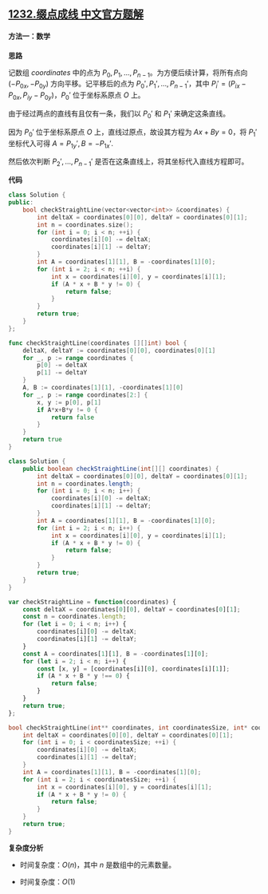 ## [1232.缀点成线 中文官方题解](https://leetcode.cn/problems/check-if-it-is-a-straight-line/solutions/100000/zhui-dian-cheng-xian-by-leetcode-solutio-lpt6)

#### 方法一：数学

**思路**

记数组 $\textit{coordinates}$ 中的点为 $P_0, P_1, \dots, P_{n-1}$。为方便后续计算，将所有点向 $(-P_{0x}, -P_{0y})$ 方向平移。记平移后的点为 $P_0', P_1', \dots, P_{n-1}'$，其中 $P_i'=(P_{ix}-P_{0x}, P_{iy}-P_{0y})$，$P_0'$ 位于坐标系原点 $O$ 上。

由于经过两点的直线有且仅有一条，我们以 $P_0'$ 和 $P_1'$ 来确定这条直线。

因为 $P_0'$ 位于坐标系原点 $O$ 上，直线过原点，故设其方程为 $Ax+By=0$，将 $P_1'$ 坐标代入可得 $A=P_{1y}',B=-P_{1x}'$.

然后依次判断 $P_2', \dots, P_{n-1}'$ 是否在这条直线上，将其坐标代入直线方程即可。

**代码**

```cpp [sol1-C++]
class Solution {
public:
    bool checkStraightLine(vector<vector<int>> &coordinates) {
        int deltaX = coordinates[0][0], deltaY = coordinates[0][1];
        int n = coordinates.size();
        for (int i = 0; i < n; ++i) {
            coordinates[i][0] -= deltaX;
            coordinates[i][1] -= deltaY;
        }
        int A = coordinates[1][1], B = -coordinates[1][0];
        for (int i = 2; i < n; ++i) {
            int x = coordinates[i][0], y = coordinates[i][1];
            if (A * x + B * y != 0) {
                return false;
            }
        }
        return true;
    }
};
```

```Go [sol1-Golang]
func checkStraightLine(coordinates [][]int) bool {
    deltaX, deltaY := coordinates[0][0], coordinates[0][1]
    for _, p := range coordinates {
        p[0] -= deltaX
        p[1] -= deltaY
    }
    A, B := coordinates[1][1], -coordinates[1][0]
    for _, p := range coordinates[2:] {
        x, y := p[0], p[1]
        if A*x+B*y != 0 {
            return false
        }
    }
    return true
}
```

```Java [sol1-Java]
class Solution {
    public boolean checkStraightLine(int[][] coordinates) {
        int deltaX = coordinates[0][0], deltaY = coordinates[0][1];
        int n = coordinates.length;
        for (int i = 0; i < n; i++) {
            coordinates[i][0] -= deltaX;
            coordinates[i][1] -= deltaY;
        }
        int A = coordinates[1][1], B = -coordinates[1][0];
        for (int i = 2; i < n; i++) {
            int x = coordinates[i][0], y = coordinates[i][1];
            if (A * x + B * y != 0) {
                return false;
            }
        }
        return true;
    }
}
```

```JavaScript [sol1-JavaScript]
var checkStraightLine = function(coordinates) {
    const deltaX = coordinates[0][0], deltaY = coordinates[0][1];
    const n = coordinates.length;
    for (let i = 0; i < n; i++) {
        coordinates[i][0] -= deltaX;
        coordinates[i][1] -= deltaY;
    }
    const A = coordinates[1][1], B = -coordinates[1][0];
    for (let i = 2; i < n; i++) {
        const [x, y] = [coordinates[i][0], coordinates[i][1]];
        if (A * x + B * y !== 0) {
            return false;
        }
    }
    return true;
};
```

```C [sol1-C]
bool checkStraightLine(int** coordinates, int coordinatesSize, int* coordinatesColSize) {
    int deltaX = coordinates[0][0], deltaY = coordinates[0][1];
    for (int i = 0; i < coordinatesSize; ++i) {
        coordinates[i][0] -= deltaX;
        coordinates[i][1] -= deltaY;
    }
    int A = coordinates[1][1], B = -coordinates[1][0];
    for (int i = 2; i < coordinatesSize; ++i) {
        int x = coordinates[i][0], y = coordinates[i][1];
        if (A * x + B * y != 0) {
            return false;
        }
    }
    return true;
}
```

**复杂度分析**

- 时间复杂度：$O(n)$，其中 $n$ 是数组中的元素数量。

- 时间复杂度：$O(1)$